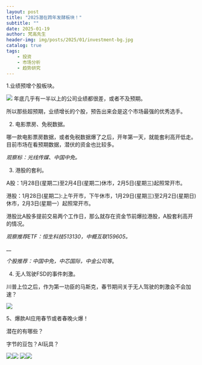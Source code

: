 ```yaml
---
layout: post
title: "2025潜在跨年发酵板块！"
subtitle: ""
date: 2025-01-19
author: 梵高先生
header-img: img/posts/2025/01/investment-bg.jpg
catalog: true
tags:
    - 投资
    - 市场分析
    - 趋势研究
---
```


1.业绩预增个股板块。

![](https://mmbiz.qpic.cn/sz_mmbiz_jpg/https://mmbiz.qpic.cn/sz_mmbiz_jpg/ViaIfpMVXKTTWEPcwwMgePiamls8rwpAsjjzpbGvYbL8XhhX5VpDiaUISfXBVVicoksia1iayE1ic9iavHkXS0aicYrno8A/640?wx_fmt=jpeg)
年底几乎有一半以上的公司业绩都很差，或者不及预期。

所以那些超预期，业绩增长的个股，预告出来会是这个市场最强的优秀选手。

2. 电影票房、免税数据。

哪一款电影票房数据，或者免税数据爆了之后，开年第一天，就能套利高开低走。目前市场在看预期数据，潜伏的资金也比较多。

_观察标：光线传媒、中国中免。_

3. 港股的套利。

A股：1月28日(星期二)至2月4日(星期二)休市，2月5日(星期三)起照常开市。

港股：1月28日(星期二):上午开市，下午休市，1月29日(星期三)至2月2日(星期日)休市，2月3日(星期一）起照常开市。

港股比A股多提前交易两个工作日，那么就存在资金节前爆拉港股，A股套利高开的情况。

_观察推荐ETF：恒生科技513130，中概互联159605。_

__

_个股推荐：中国中免，中芯国际，中金公司等_。

4. 无人驾驶FSD的事件刺激。

川普上位之后，作为第一功臣的马斯克，春节期间关于无人驾驶的刺激会不会加速？

![](https://mmbiz.qpic.cn/sz_mmbiz_jpg/https://mmbiz.qpic.cn/sz_mmbiz_jpg/ViaIfpMVXKTTWEPcwwMgePiamls8rwpAsjvCuPRmH5ROXuGicuRVmL97dyiaiaBWUxFDtTff82Qdp5ZXzCusQ3ibldyA/640?wx_fmt=jpeg)

5、爆款AI应用春节或者春晚火爆！

潜在的有哪些？

字节的豆包？AI玩具？

![](https://mmbiz.qpic.cn/sz_mmbiz_jpg/https://mmbiz.qpic.cn/sz_mmbiz_jpg/ViaIfpMVXKTTWEPcwwMgePiamls8rwpAsjZel2icZYTpTHR0EOhdH4azUJhRibxMM1lA7gjnj5hjLM2qMWx2QcBlZQ/640?wx_fmt=jpeg)![](https://mmbiz.qpic.cn/sz_mmbiz_jpg/https://mmbiz.qpic.cn/sz_mmbiz_jpg/ViaIfpMVXKTTWEPcwwMgePiamls8rwpAsjqSsQckgic8CDJ18CP1rhQE2ggSrHGtyKGgscZlMvmgx0T3XicdohtR4A/640?wx_fmt=jpeg)
![](https://mmbiz.qpic.cn/sz_mmbiz_jpg/https://mmbiz.qpic.cn/sz_mmbiz_jpg/ViaIfpMVXKTTWEPcwwMgePiamls8rwpAsjMTvz7Luyhdias2PPDumEBc4rP87f46NqoFI2MpMQAuwlHrOUmzichUHA/640?wx_fmt=jpeg)![](https://mmbiz.qpic.cn/sz_mmbiz_jpg/https://mmbiz.qpic.cn/sz_mmbiz_jpg/ViaIfpMVXKTTWEPcwwMgePiamls8rwpAsj0kKW5xE21GJCtSDWnvIY7M8OqaDkPwUvY6iaVrwTdUHwfnsqYTVffGw/640?wx_fmt=jpeg)